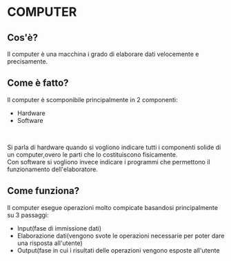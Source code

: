 <html>
<head>
</head>
<body>
<title>COMPUTER</title>
<h1>COMPUTER</h1>
<h2>Cos'è?</h2>
<p>Il computer è una macchina i grado di elaborare dati velocemente e precisamente.</p>
<h2>Come è fatto?</h2>
Il computer è scomponibile principalmente in 2 componenti:<br>
<ul type=”circle”>
  <li>Hardware</li>
  <li>Software</li>
</ul><br>
<p>Si parla di hardware quando si vogliono indicare tutti i componenti solide di un computer,overo le parti che lo costituiscono fisicamente.<br>Con software si vogliono invece indicare i programmi che permettono il funzionamento dell'elaboratore.</p>
<h2>Come funziona?</h2>
<p>Il computer esegue operazioni molto compicate basandosi principalmente su 3 passaggi:<br>
<ul type=”circle”>
  <li>Input(fase di immissione dati)</li>
  <li>Elaborazione dati(vengono svote le operazioni necessarie per poter dare una risposta all'utente)</li>
  <li>Output(fase in cui i risultati delle operazioni vengono esposte all'utente</li>
</ul>
</body>
</html>
